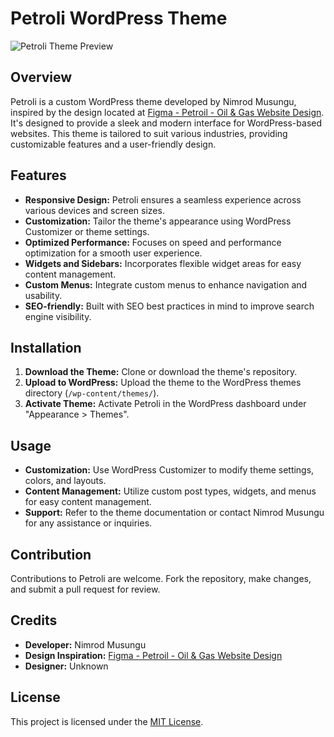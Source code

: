 # Petroli WordPress Theme

![Petroli Theme Preview](screenshot.png)

## Overview

Petroli is a custom WordPress theme developed by Nimrod Musungu, inspired by the design located at [Figma - Petroil - Oil & Gas Website Design](<https://www.figma.com/file/HqxLBBr35bHIdmHpRXRGKQ/Petroil---Oil-%26-Gas-Website-Design-(Community)?type=design&node-id=1506-18&mode=design&t=uMp4f7EEi0tukMZ3-0>). It's designed to provide a sleek and modern interface for WordPress-based websites. This theme is tailored to suit various industries, providing customizable features and a user-friendly design.

## Features

- **Responsive Design:** Petroli ensures a seamless experience across various devices and screen sizes.
- **Customization:** Tailor the theme's appearance using WordPress Customizer or theme settings.
- **Optimized Performance:** Focuses on speed and performance optimization for a smooth user experience.
- **Widgets and Sidebars:** Incorporates flexible widget areas for easy content management.
- **Custom Menus:** Integrate custom menus to enhance navigation and usability.
- **SEO-friendly:** Built with SEO best practices in mind to improve search engine visibility.

## Installation

1. **Download the Theme:** Clone or download the theme's repository.
2. **Upload to WordPress:** Upload the theme to the WordPress themes directory (`/wp-content/themes/`).
3. **Activate Theme:** Activate Petroli in the WordPress dashboard under "Appearance > Themes".

## Usage

- **Customization:** Use WordPress Customizer to modify theme settings, colors, and layouts.
- **Content Management:** Utilize custom post types, widgets, and menus for easy content management.
- **Support:** Refer to the theme documentation or contact Nimrod Musungu for any assistance or inquiries.

## Contribution

Contributions to Petroli are welcome. Fork the repository, make changes, and submit a pull request for review.

## Credits

- **Developer:** Nimrod Musungu
- **Design Inspiration:** [Figma - Petroil - Oil & Gas Website Design](<https://www.figma.com/file/HqxLBBr35bHIdmHpRXRGKQ/Petroil---Oil-%26-Gas-Website-Design-(Community)?type=design&node-id=1506-18&mode=design&t=uMp4f7EEi0tukMZ3-0>)
- **Designer:** Unknown

## License

This project is licensed under the [MIT License](LICENSE.md).
